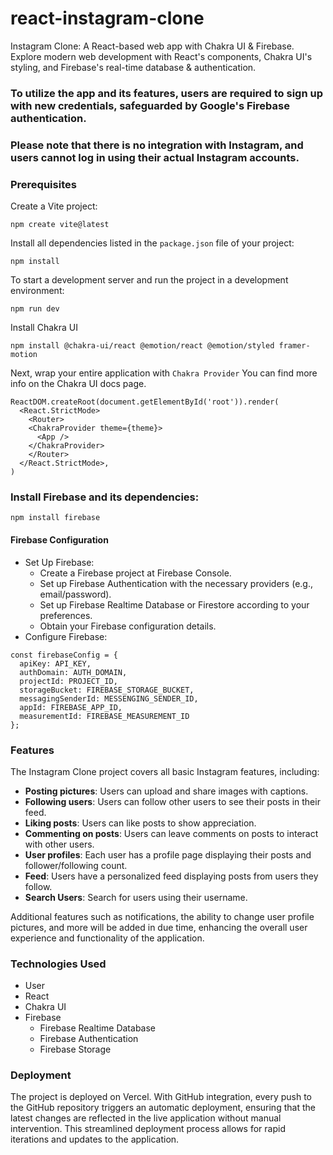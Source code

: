 # react-instagram-clone
Instagram Clone: A React-based web app with Chakra UI &amp; Firebase. Explore modern web development with React's components, Chakra UI's styling, and Firebase's real-time database &amp; authentication.

### To utilize the app and its features, users are required to sign up with new credentials, safeguarded by Google's Firebase authentication. 
### Please note that there is no integration with Instagram, and users cannot log in using their actual Instagram accounts.

### Prerequisites
Create a Vite project:
```
npm create vite@latest
```
Install all dependencies listed in the `package.json` file of your project:
```
npm install
```
To start a development server and run the project in a development environment:
```
npm run dev
```
Install Chakra UI
```
npm install @chakra-ui/react @emotion/react @emotion/styled framer-motion
```
Next, wrap your entire application with ```Chakra Provider``` You can find more info on the Chakra UI docs page.
```
ReactDOM.createRoot(document.getElementById('root')).render(
  <React.StrictMode>
    <Router>
    <ChakraProvider theme={theme}>
      <App />
    </ChakraProvider>
    </Router>
  </React.StrictMode>,
)
```
### Install Firebase and its dependencies:
```
npm install firebase
```
#### Firebase Configuration
* Set Up Firebase:
    * Create a Firebase project at Firebase Console.
    * Set up Firebase Authentication with the necessary providers (e.g., email/password).
    * Set up Firebase Realtime Database or Firestore according to your preferences.
    * Obtain your Firebase configuration details.
* Configure Firebase:
```
const firebaseConfig = {
  apiKey: API_KEY,
  authDomain: AUTH_DOMAIN,
  projectId: PROJECT_ID,
  storageBucket: FIREBASE_STORAGE_BUCKET,
  messagingSenderId: MESSENGING_SENDER_ID,
  appId: FIREBASE_APP_ID,
  measurementId: FIREBASE_MEASUREMENT_ID
};
```
### Features
The Instagram Clone project covers all basic Instagram features, including:
* **Posting pictures**: Users can upload and share images with captions.
* **Following users**: Users can follow other users to see their posts in their feed.
* **Liking posts**: Users can like posts to show appreciation.
* **Commenting on posts**: Users can leave comments on posts to interact with other users.
* **User profiles**: Each user has a profile page displaying their posts and follower/following count.
* **Feed**: Users have a personalized feed displaying posts from users they follow.
* **Search Users**: Search for users using their username.

Additional features such as notifications, the ability to change user profile pictures, and more will be added in due time, enhancing the overall user experience and functionality of the application. 

### Technologies Used
* User
* React
* Chakra UI
* Firebase
    * Firebase Realtime Database
    * Firebase Authentication
    * Firebase Storage

### Deployment 
The project is deployed on Vercel. With GitHub integration, every push to the GitHub repository triggers an automatic deployment, ensuring that the latest changes are reflected in the live application without manual intervention. This streamlined deployment process allows for rapid iterations and updates to the application.



